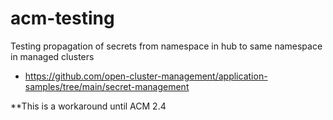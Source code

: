 # acm-testing

Testing propagation of secrets from namespace in hub to same namespace in managed clusters
- https://github.com/open-cluster-management/application-samples/tree/main/secret-management

**This is a workaround until ACM 2.4
